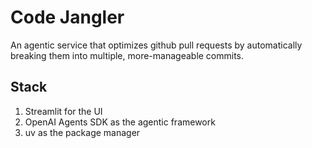 # Code Jangler

An agentic service that optimizes github pull requests by automatically breaking them into multiple, more-manageable commits.

## Stack

1. Streamlit for the UI
2. OpenAI Agents SDK as the agentic framework
3. uv as the package manager
